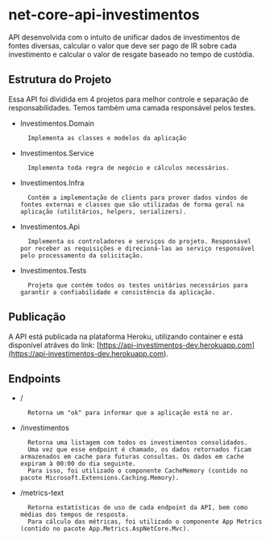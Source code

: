 # net-core-api-investimentos

API desenvolvida com o intuito de unificar dados de investimentos de fontes diversas, calcular o valor que deve ser pago de IR sobre cada investimento e calcular o valor de resgate baseado no tempo de custódia. 

## Estrutura do Projeto

Essa API foi dividida em 4 projetos para melhor controle e separação de responsabilidades. Temos também uma camada responsável pelos testes.

* Investimentos.Domain

        Implementa as classes e modelos da aplicação


* Investimentos.Service

        Implementa toda regra de negócio e cálculos necessários.


* Investimentos.Infra

        Contém a implementação de clients para prover dados vindos de fontes externas e classes que são utilizadas de forma geral na aplicação (utilitários, helpers, serializers).

* Investimentos.Api

        Implementa os controladores e serviços do projeto. Responsável por receber as requisições e direcioná-las ao serviço responsável pelo processamento da solicitação.

* Investimentos.Tests

        Projeto que contém todos os testes unitários necessários para garantir a confiabilidade e consistência da aplicação.


## Publicação
 
A API está publicada na plataforma Heroku, utilizando container e está disponível atráves do link: [https://api-investimentos-dev.herokuapp.com](https://api-investimentos-dev.herokuapp.com).


## Endpoints

* /

        Retorna um "ok" para informar que a aplicação está no ar.


* /investimentos

        Retorna uma listagem com todos os investimentos consolidados.
        Uma vez que esse endpoint é chamado, os dados retornados ficam armazenados em cache para futuras consultas. Os dados em cache expiram à 00:00 do dia seguinte.
        Para isso, foi utilizado o componente CacheMemory (contido no pacote Microsoft.Extensions.Caching.Memory).


* /metrics-text

        Retorna estatísticas de uso de cada endpoint da API, bem como médias dos tempos de resposta.
        Para cálculo das métricas, foi utilizado o componente App Metrics (contido no pacote App.Metrics.AspNetCore.Mvc).
